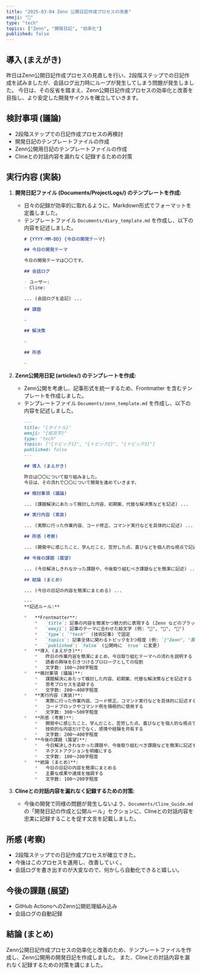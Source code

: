```yaml
---
title: "2025-03-04 Zenn 公開日記作成プロセスの改善"
emoji: "📝"
type: "tech"
topics: ["Zenn", "開発日記", "効率化"]
published: false
---
```


## 導入 (まえがき)

昨日はZenn公開日記作成プロセスの見直しを行い、2段階ステップでの日記作成を試みましたが、会話ログ出力時にループが発生してしまう問題が発生しました。
今日は、その反省を踏まえ、Zenn公開日記作成プロセスの効率化と改善を目指し、より安定した開発サイクルを確立していきます。

## 検討事項 (議論)

- 2段階ステップでの日記作成プロセスの再検討
- 開発日記のテンプレートファイルの作成
- Zenn公開用日記のテンプレートファイルの作成
- Clineとの対話内容を漏れなく記録するための対策

## 実行内容 (実装)

1.  **開発日記ファイル (Documents/ProjectLogs/) のテンプレートを作成:**
    -   日々の記録が効率的に取れるように、Markdown形式でフォーマットを定義しました。
    -   テンプレートファイル `Documents/diary_template.md` を作成し、以下の内容を記述しました。
        ```markdown
        # {YYYY-MM-DD} {今日の開発テーマ}

        ## 今日の開発テーマ

        今日の開発テーマは〇〇です。

        ## 会話ログ

        - ユーザー:
        - Cline:

        ... (会話ログを追記) ...

        ## 課題

        -

        ## 解決策

        -

        ## 所感

        -
        ```

2.  **Zenn公開用日記 (articles/) のテンプレートを作成:**
    -   Zenn公開を考慮し、記事形式を統一するため、Frontmatter を含むテンプレートを作成しました。
    -   テンプレートファイル `Documents/zenn_template.md` を作成し、以下の内容を記述しました。
        ```markdown
        ---
        title: "{タイトル}"
        emoji: "{絵文字}"
        type: "tech"
        topics: ["{トピック1}", "{トピック2}", "{トピック3}"]
        published: false
        ---

        ## 導入 (まえがき)

        昨日は〇〇について取り組みました。
        今日は、その流れで〇〇について開発を進めていきます。

        ## 検討事項 (議論)

        ... (課題解決にあたって検討した内容、初期案、代替な解決策などを記述) ...

        ## 実行内容 (実装)

        ... (実際に行った作業内容、コード修正、コマンド実行などを具体的に記述) ...

        ## 所感 (考察)

        ... (開発中に感じたこと、学んだこと、苦労した点、喜びなどを個人的な視点で記述) ...

        ## 今後の課題 (展望)

        ... (今日解決しきれなかった課題や、今後取り組むべき課題などを簡潔に記述) ...

        ## 結論 (まとめ)

        ... (今日の日記の内容を簡潔にまとめる) ...

        ---
        **記述ルール:**

        *   **Frontmatter**:
            *   `title`: 記事の内容を簡潔かつ魅力的に表現する (Zenn などのプラットフォームでの読みやすさを考慮)
            *   `emoji`: 記事のテーマに合わせた絵文字 (例: "📝", "🚀", "🧪")
            *   `type`: `"tech"` (技術記事) で固定
            *   `topics`: 記事全体に関わるトピックを3つ程度 (例: `["Zenn", "開発日記", "今日のテーマ"]`)
            *   `published`: `false` (公開時に `true` に変更)
        *   **導入 (まえがき)**:
            *   昨日の作業内容を簡潔にまとめ、今日取り組むテーマへの流れを説明する
            *   読者の興味を引きつけるプロローグとしての役割
            *   文字数: 100〜200字程度
        *   **検討事項 (議論)**:
            *   課題解決にあたって検討した内容、初期案、代替な解決策などを記述する
            *   思考プロセスを追跡する
            *   文字数: 200〜400字程度
        *   **実行内容 (実装)**:
            *   実際に行った作業内容、コード修正、コマンド実行などを具体的に記述する
            *   コードブロックやコマンド例を積極的に使用する
            *   文字数: 300〜500字程度
        *   **所感 (考察)**:
            *   開発中に感じたこと、学んだこと、苦労した点、喜びなどを個人的な視点で記述する
            *   技術的な内容だけでなく、感情や経験を共有する
            *   文字数: 200〜400字程度
        *   **今後の課題 (展望)**:
            *   今日解決しきれなかった課題や、今後取り組むべき課題などを簡潔に記述する
            *   ネクストアクションを明確にする
            *   文字数: 100〜200字程度
        *   **結論 (まとめ)**:
            *   今日の日記の内容を簡潔にまとめる
            *   主要な成果や達成を強調する
            *   文字数: 100〜200字程度
        ```

3.  **Clineとの対話内容を漏れなく記録するための対策:**
    -   今後の開発で同様の問題が発生しないよう、`Documents/Cline_Guide.md` の「開発日記の作成と公開ルール」セクションに、Clineとの対話内容を忠実に記録することを促す文言を記載しました。

## 所感 (考察)

- 2段階ステップでの日記作成プロセスが確立できた。
- 今後はこのプロセスを運用し、改善していく。
- 会話ログを書き出すのが大変なので、何かしら自動化できると嬉しい。

## 今後の課題 (展望)

- GitHub ActionsへのZenn公開処理組み込み
- 会話ログの自動記録

## 結論 (まとめ)

Zenn公開日記作成プロセスの効率化と改善のため、テンプレートファイルを作成し、Zenn公開用の開発日記を作成しました。
また、Clineとの対話内容を漏れなく記録するための対策を講じました。
